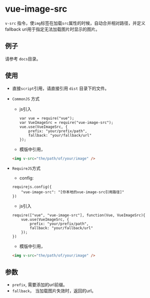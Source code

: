 # vue-image-src

`v-src` 指令，使`img`标签在加载`src`属性的时候，自动合并相对路径，并定义fallback uri用于指定无法加载图片时显示的图片。

## 例子

请参考 `docs`目录。


## 使用

- 直接`script`引用，请直接引用 `dist` 目录下的文件。

- `CommonJS` 方式
    - js引入
        ```JS
        var vue = require("vue");
        var VueImageSrc = require("vue-image-src");
        vue.use(VueImageSrc, {
            prefix: "your/prefix/path",
            fallback: "your/fallback/url"
        });
        ```
    - 模版中引用，
    ```HTML
    <img v-src="the/path/of/your/image" />
    ```

- `RequireJS`方式
    - config:
    ```JS
    requirejs.config({
        "vue-image-src": "[你本地的vue-image-src引用路径]"
    })
    ``` 
    - js引入
    ```JS
    require(["vue", "vue-image-src"], function(Vue, VueImageSrc){
        vue.use(VueImageSrc, {
            prefix: "your/prefix/path",
            fallback: "your/fallback/url"
        });
    })
    ```
    - 模版中引用，
    ```HTML
    <img v-src="the/path/of/your/image" />
    ```


## 参数

- `prefix`, 需要添加的url前缀。
- `fallback`， 当加载图片失效时，返回的url。